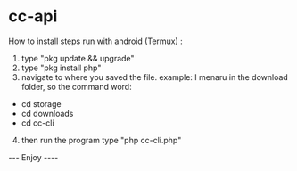 # cc-api
How to install
steps run with android (Termux) : 
1. type "pkg update && upgrade"
 2. type "pkg install php"
 3. navigate to where you saved the file. example: I menaru in the download folder, so the command word:
 - cd storage
 - cd downloads 
- cd cc-cli
 4. then run the program type "php cc-cli.php"

--- Enjoy ----
